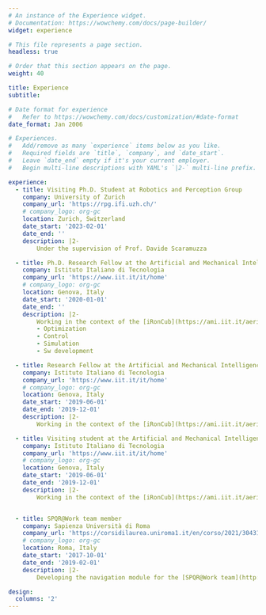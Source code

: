 ```yaml
---
# An instance of the Experience widget.
# Documentation: https://wowchemy.com/docs/page-builder/
widget: experience

# This file represents a page section.
headless: true

# Order that this section appears on the page.
weight: 40

title: Experience
subtitle:

# Date format for experience
#   Refer to https://wowchemy.com/docs/customization/#date-format
date_format: Jan 2006

# Experiences.
#   Add/remove as many `experience` items below as you like.
#   Required fields are `title`, `company`, and `date_start`.
#   Leave `date_end` empty if it's your current employer.
#   Begin multi-line descriptions with YAML's `|2-` multi-line prefix.

experience:
  - title: Visiting Ph.D. Student at Robotics and Perception Group
    company: University of Zurich
    company_url: 'https://rpg.ifi.uzh.ch/'
    # company_logo: org-gc
    location: Zurich, Switzerland
    date_start: '2023-02-01'
    date_end: ''
    description: |2-
        Under the supervision of Prof. Davide Scaramuzza

  - title: Ph.D. Research Fellow at the Artificial and Mechanical Intelligence Lab
    company: Istituto Italiano di Tecnologia
    company_url: 'https://www.iit.it/it/home'
    # company_logo: org-gc
    location: Genova, Italy
    date_start: '2020-01-01'
    date_end: ''
    description: |2-
        Working in the context of the [iRonCub](https://ami.iit.it/aerial-humanoid-robotics) project under the supervision of Dr. Daniele Pucci.
        - Optimization
        - Control
        - Simulation
        - Sw development

  - title: Research Fellow at the Artificial and Mechanical Intelligence Lab
    company: Istituto Italiano di Tecnologia
    company_url: 'https://www.iit.it/it/home'
    # company_logo: org-gc
    location: Genova, Italy
    date_start: '2019-06-01'
    date_end: '2019-12-01'
    description: |2-
        Working in the context of the [iRonCub](https://ami.iit.it/aerial-humanoid-robotics) project under the supervision of Dr. Daniele Pucci, for my master thesis.

  - title: Visiting student at the Artificial and Mechanical Intelligence Lab
    company: Istituto Italiano di Tecnologia
    company_url: 'https://www.iit.it/it/home'
    # company_logo: org-gc
    location: Genova, Italy
    date_start: '2019-06-01'
    date_end: '2019-12-01'
    description: |2-
        Working in the context of the [iRonCub](https://ami.iit.it/aerial-humanoid-robotics) project under the supervision of Dr. Daniele Pucci, for my master thesis.


  - title: SPQR@Work team member
    company: Sapienza Università di Roma
    company_url: 'https://corsidilaurea.uniroma1.it/en/corso/2021/30431/home'
    # company_logo: org-gc
    location: Roma, Italy
    date_start: '2017-10-01'
    date_end: '2019-02-01'
    description: |2-
        Developing the navigation module for the [SPQR@Work team](http://spqr.diag.uniroma1.it/), a spin‑off of the S.P.Q.R. RoboCup team.

design:
  columns: '2'
---
```

